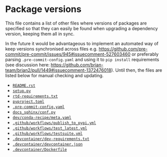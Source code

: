 Package versions
================

This file contains a list of other files where versions of packages are specified so that they can easily be found when upgrading a dependency version, keeping them all in sync. 

In the future it would be advantageous to implement an automated way of keep versions synchronised across files e.g. https://github.com/pre-commit/pre-commit/issues/945#issuecomment-527603460 or preferably parsing `.pre-commit-config.yaml` and using it to `pip install` requirements (see discussion here: https://github.com/brian-team/brian2/pull/1449#issuecomment-1372476018). Until then, the files are listed below for manual checking and updating. 

* [`README.rst`](https://github.com/brian-team/brian2/blob/master/README.rst)
* [`setup.py`](https://github.com/brian-team/brian2/blob/master/setup.py)
* [`rtd-requirements.txt`](https://github.com/brian-team/brian2/blob/master/rtd-requirements.txt)
* [`pyproject.toml`](https://github.com/brian-team/brian2/blob/master/pyproject.toml)
* [`.pre-commit-config.yaml`](https://github.com/brian-team/brian2/blob/master/.pre-commit-config.yaml)
* [`docs_sphinx/conf.py`](https://github.com/brian-team/brian2/blob/master/docs_sphinx/conf.py)
* [`dev/conda-recipe/meta.yaml`](https://github.com/brian-team/brian2/blob/master/dev/conda-recipe/meta.yaml)
* [`.github/workflows/publish_to_pypi.yml`](https://github.com/brian-team/brian2/blob/master/.github/workflows/publish_to_pypi.yml)
* [`.github/workflows/test_latest.yml`](https://github.com/brian-team/brian2/blob/master/.github/workflows/test_latest.yml)
* [`.github/workflows/testsuite.yml`](https://github.com/brian-team/brian2/blob/master/.github/workflows/testsuite.yml)
* [`.devcontainer/dev-requirements.txt`](https://github.com/brian-team/brian2/blob/master/.devcontainer/dev-requirements.txt)
* [`.devcontainer/devcontainer.json`](https://github.com/brian-team/brian2/blob/master/.devcontainer/devcontainer.json)
* [`.devcontainer/Dockerfile`](https://github.com/brian-team/brian2/blob/master/.devcontainer/Dockerfile)
